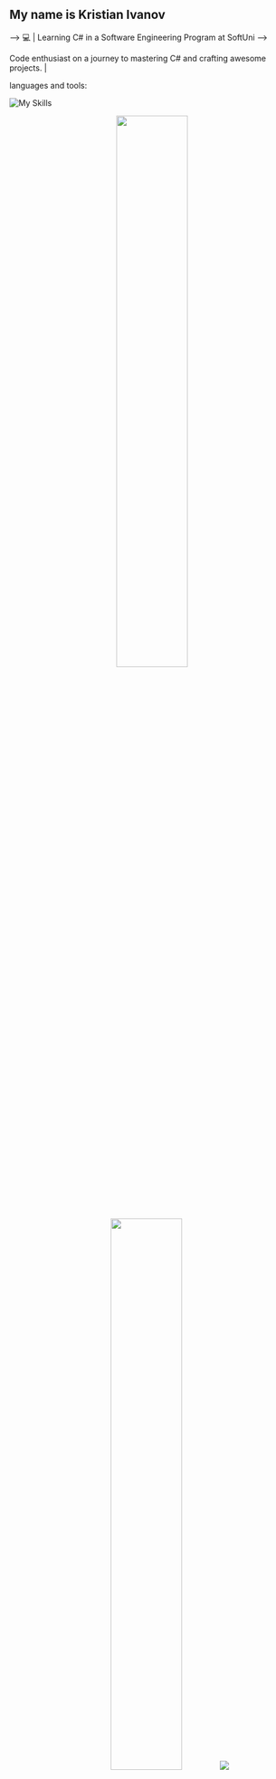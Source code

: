 ## My name is Kristian Ivanov

-->
💻 | Learning C# in a Software Engineering Program at SoftUni  -->

Code enthusiast on a journey to mastering C# and crafting awesome projects. |

languages and tools:


![My Skills](https://go-skill-icons.vercel.app/api/icons?i=azure,cs,html,css,docker,js,sqlserver&perline=7&theme=dark)




<p align="center">
  <img height="50%" width="auto" src ="https://github-readme-stats.vercel.app/api?username=KristianAntoanov&show_icons=true&count_private=true&theme=darcula&hide_border=true&hide=issues,contribs&bg_color=00000000">
  <img height="50%" width="auto" src ="https://github-readme-stats.vercel.app/api/top-langs/?username=KristianAntoanov&layout=compact&hide_border=true&theme=darcula&bg_color=00000000&langs_count=6&hide=jupyter%20notebook,tex,css,php&exclude_repo=Pacman-AI">
  <img src ="https://github-readme-streak-stats.herokuapp.com?user=KristianAntoanov&theme=darcula&hide_border=true&background=FFFFFF00">
</p>
